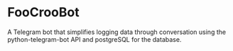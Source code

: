 # FooCrooBot

A Telegram bot that simplifies logging data through conversation using the python-telegram-bot API and postgreSQL for the database.
